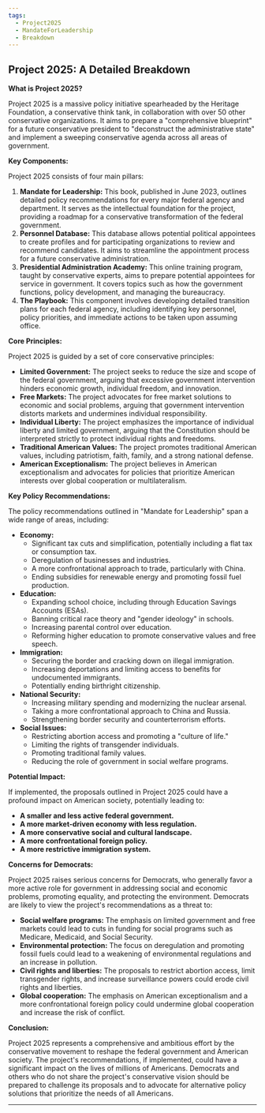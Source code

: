 ```yaml
---
tags:
  - Project2025
  - MandateForLeadership
  - Breakdown
---
```

## Project 2025: A Detailed Breakdown

**What is Project 2025?**

Project 2025 is a massive policy initiative spearheaded by the Heritage Foundation, a conservative think tank, in collaboration with over 50 other conservative organizations. It aims to prepare a "comprehensive blueprint" for a future conservative president to "deconstruct the administrative state" and implement a sweeping conservative agenda across all areas of government.

**Key Components:**

Project 2025 consists of four main pillars:

1. **Mandate for Leadership:** This book, published in June 2023, outlines detailed policy recommendations for every major federal agency and department. It serves as the intellectual foundation for the project, providing a roadmap for a conservative transformation of the federal government.
2. **Personnel Database:** This database allows potential political appointees to create profiles and for participating organizations to review and recommend candidates. It aims to streamline the appointment process for a future conservative administration.
3. **Presidential Administration Academy:** This online training program, taught by conservative experts, aims to prepare potential appointees for service in government. It covers topics such as how the government functions, policy development, and managing the bureaucracy.
4. **The Playbook:** This component involves developing detailed transition plans for each federal agency, including identifying key personnel, policy priorities, and immediate actions to be taken upon assuming office.

**Core Principles:**

Project 2025 is guided by a set of core conservative principles:

* **Limited Government:** The project seeks to reduce the size and scope of the federal government, arguing that excessive government intervention hinders economic growth, individual freedom, and innovation.
* **Free Markets:** The project advocates for free market solutions to economic and social problems, arguing that government intervention distorts markets and undermines individual responsibility.
* **Individual Liberty:** The project emphasizes the importance of individual liberty and limited government, arguing that the Constitution should be interpreted strictly to protect individual rights and freedoms.
* **Traditional American Values:** The project promotes traditional American values, including patriotism, faith, family, and a strong national defense.
* **American Exceptionalism:** The project believes in American exceptionalism and advocates for policies that prioritize American interests over global cooperation or multilateralism.

**Key Policy Recommendations:**

The policy recommendations outlined in "Mandate for Leadership" span a wide range of areas, including:

* **Economy:**
    * Significant tax cuts and simplification, potentially including a flat tax or consumption tax.
    * Deregulation of businesses and industries.
    * A more confrontational approach to trade, particularly with China.
    * Ending subsidies for renewable energy and promoting fossil fuel production.
* **Education:**
    * Expanding school choice, including through Education Savings Accounts (ESAs).
    * Banning critical race theory and "gender ideology" in schools.
    * Increasing parental control over education.
    * Reforming higher education to promote conservative values and free speech.
* **Immigration:**
    * Securing the border and cracking down on illegal immigration.
    * Increasing deportations and limiting access to benefits for undocumented immigrants.
    * Potentially ending birthright citizenship.
* **National Security:**
    * Increasing military spending and modernizing the nuclear arsenal.
    * Taking a more confrontational approach to China and Russia.
    * Strengthening border security and counterterrorism efforts.
* **Social Issues:**
    * Restricting abortion access and promoting a "culture of life."
    * Limiting the rights of transgender individuals.
    * Promoting traditional family values.
    * Reducing the role of government in social welfare programs.

**Potential Impact:**

If implemented, the proposals outlined in Project 2025 could have a profound impact on American society, potentially leading to:

* **A smaller and less active federal government.**
* **A more market-driven economy with less regulation.**
* **A more conservative social and cultural landscape.**
* **A more confrontational foreign policy.**
* **A more restrictive immigration system.**

**Concerns for Democrats:**

Project 2025 raises serious concerns for Democrats, who generally favor a more active role for government in addressing social and economic problems, promoting equality, and protecting the environment. Democrats are likely to view the project's recommendations as a threat to:

* **Social welfare programs:** The emphasis on limited government and free markets could lead to cuts in funding for social programs such as Medicare, Medicaid, and Social Security.
* **Environmental protection:** The focus on deregulation and promoting fossil fuels could lead to a weakening of environmental regulations and an increase in pollution.
* **Civil rights and liberties:** The proposals to restrict abortion access, limit transgender rights, and increase surveillance powers could erode civil rights and liberties.
* **Global cooperation:** The emphasis on American exceptionalism and a more confrontational foreign policy could undermine global cooperation and increase the risk of conflict.

**Conclusion:**

Project 2025 represents a comprehensive and ambitious effort by the conservative movement to reshape the federal government and American society. The project's recommendations, if implemented, could have a significant impact on the lives of millions of Americans. Democrats and others who do not share the project's conservative vision should be prepared to challenge its proposals and to advocate for alternative policy solutions that prioritize the needs of all Americans. 

----

